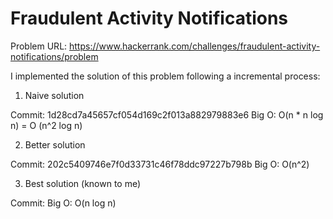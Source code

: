 # Fraudulent Activity Notifications

Problem URL: https://www.hackerrank.com/challenges/fraudulent-activity-notifications/problem

I implemented the solution of this problem following a incremental process:

1. Naive solution

Commit: 1d28cd7a45657cf054d169c2f013a882979883e6
Big O: O(n * n log n) = O (n^2 log n)

2. Better solution

Commit: 202c5409746e7f0d33731c46f78ddc97227b798b
Big O: O(n^2)

3. Best solution (known to me)

Commit: 
Big O: O(n log n)
